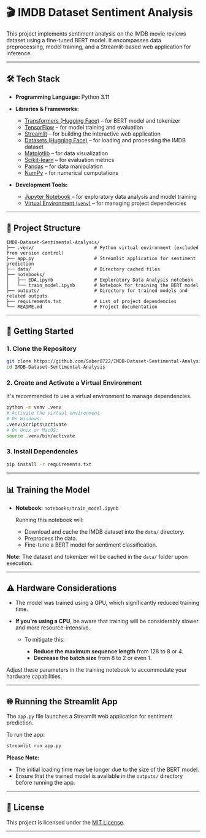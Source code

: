 # 🎬 IMDB Dataset Sentiment Analysis

This project implements sentiment analysis on the IMDB movie reviews dataset using a fine-tuned BERT model. It encompasses data preprocessing, model training, and a Streamlit-based web application for inference.

---

## 🛠️ Tech Stack

* **Programming Language:** Python 3.11
* **Libraries & Frameworks:**

  * [Transformers (Hugging Face)](https://huggingface.co/transformers/) – for BERT model and tokenizer
  * [TensorFlow](https://www.tensorflow.org/) – for model training and evaluation
  * [Streamlit](https://streamlit.io/) – for building the interactive web application
  * [Datasets (Hugging Face)](https://huggingface.co/docs/datasets/) – for loading and processing the IMDB dataset
  * [Matplotlib](https://matplotlib.org/) – for data visualization
  * [Scikit-learn](https://scikit-learn.org/) – for evaluation metrics
  * [Pandas](https://pandas.pydata.org/) – for data manipulation
  * [NumPy](https://numpy.org/) – for numerical computations
* **Development Tools:**

  * [Jupyter Notebook](https://jupyter.org/) – for exploratory data analysis and model training
  * [Virtual Environment (`venv`)](https://docs.python.org/3/library/venv.html) – for managing project dependencies

---

## 📁 Project Structure

```
IMDB-Dataset-Sentimental-Analysis/
├── .venv/                      # Python virtual environment (excluded from version control)
├── app.py                      # Streamlit application for sentiment prediction
├── data/                       # Directory cached files
├── notebooks/
│   ├── EDA.ipynb               # Exploratory Data Analysis notebook
│   └── train_model.ipynb       # Notebook for training the BERT model
├── outputs/                    # Directory for trained models and related outputs
├── requirements.txt            # List of project dependencies
└── README.md                   # Project documentation
```

---

## 🚀 Getting Started

### 1. Clone the Repository

```bash
git clone https://github.com/Saber0722/IMDB-Dataset-Sentimental-Analysis.git
cd IMDB-Dataset-Sentimental-Analysis
```

### 2. Create and Activate a Virtual Environment

It's recommended to use a virtual environment to manage dependencies.

```bash
python -m venv .venv
# Activate the virtual environment
# On Windows:
.venv\Scripts\activate
# On Unix or MacOS:
source .venv/bin/activate
```

### 3. Install Dependencies

```bash
pip install -r requirements.txt
```

---

## 📊 Training the Model

* **Notebook:** `notebooks/train_model.ipynb`

  Running this notebook will:

  * Download and cache the IMDB dataset into the `data/` directory.
  * Preprocess the data.
  * Fine-tune a BERT model for sentiment classification.

**Note:** The dataset and tokenizer will be cached in the `data/` folder upon execution.

---

## ⚠️ Hardware Considerations

* The model was trained using a GPU, which significantly reduced training time.
* **If you're using a CPU**, be aware that training will be considerably slower and more resource-intensive.

  * To mitigate this:

    * **Reduce the maximum sequence length** from 128 to 8 or 4.
    * **Decrease the batch size** from 8 to 2 or even 1.

Adjust these parameters in the training notebook to accommodate your hardware capabilities.

---

## 🌐 Running the Streamlit App

The `app.py` file launches a Streamlit web application for sentiment prediction.

To run the app:

```bash
streamlit run app.py
```

**Please Note:**

* The initial loading time may be longer due to the size of the BERT model.
* Ensure that the trained model is available in the `outputs/` directory before running the app.

---

## 📄 License

This project is licensed under the [MIT License](LICENSE).

---
